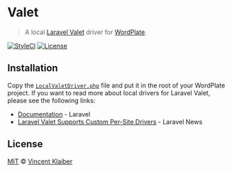 # Valet

> A local [Laravel Valet](https://laravel.com/docs/5.4/valet) driver for [WordPlate](https://wordplate.github.io).

[![StyleCI](https://styleci.io/repos/90487737/shield?style=flat)](https://styleci.io/repos/90487737)
[![License](https://img.shields.io/github/license/wordplate/valet.svg?style=flat)](https://github.com/wordplate/valet/blob/master/LICENSE)

## Installation

Copy the [`LocalValetDriver.php`](LocalValetDriver.php) file and put it in the root of your WordPlate project. If you want to read more about local drivers for Laravel Valet, please see the following links:

- [Documentation](https://laravel.com/docs/5.4/valet#custom-valet-drivers) - Laravel
- [Laravel Valet Supports Custom Per-Site Drivers](https://laravel-news.com/valet-per-site-drivers) - Laravel News

## License

[MIT](LICENSE) © [Vincent Klaiber](https://vinkla.com)

